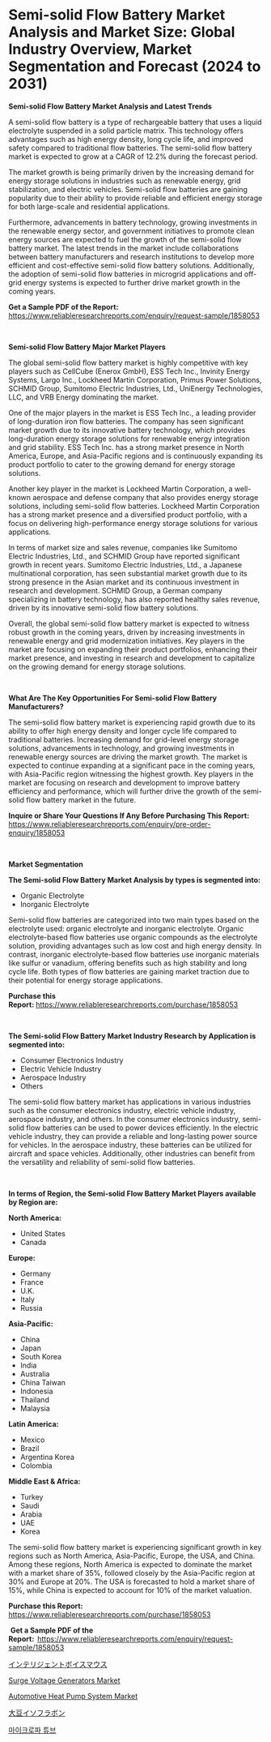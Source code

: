 <p><h1>Semi-solid Flow Battery Market Analysis and Market Size: Global Industry Overview, Market Segmentation and Forecast (2024 to 2031)</h1></p><p><strong>Semi-solid Flow Battery Market Analysis and Latest Trends</strong></p>
<p><p>A semi-solid flow battery is a type of rechargeable battery that uses a liquid electrolyte suspended in a solid particle matrix. This technology offers advantages such as high energy density, long cycle life, and improved safety compared to traditional flow batteries. The semi-solid flow battery market is expected to grow at a CAGR of 12.2% during the forecast period.</p><p>The market growth is being primarily driven by the increasing demand for energy storage solutions in industries such as renewable energy, grid stabilization, and electric vehicles. Semi-solid flow batteries are gaining popularity due to their ability to provide reliable and efficient energy storage for both large-scale and residential applications.</p><p>Furthermore, advancements in battery technology, growing investments in the renewable energy sector, and government initiatives to promote clean energy sources are expected to fuel the growth of the semi-solid flow battery market. The latest trends in the market include collaborations between battery manufacturers and research institutions to develop more efficient and cost-effective semi-solid flow battery solutions. Additionally, the adoption of semi-solid flow batteries in microgrid applications and off-grid energy systems is expected to further drive market growth in the coming years.</p></p>
<p><strong>Get a Sample PDF of the Report:&nbsp;</strong> <a href="https://www.reliableresearchreports.com/enquiry/request-sample/1858053">https://www.reliableresearchreports.com/enquiry/request-sample/1858053</a></p>
<p>&nbsp;</p>
<p><strong>Semi-solid Flow Battery Major Market Players</strong></p>
<p><p>The global semi-solid flow battery market is highly competitive with key players such as CellCube (Enerox GmbH), ESS Tech Inc., Invinity Energy Systems, Largo Inc., Lockheed Martin Corporation, Primus Power Solutions, SCHMID Group, Sumitomo Electric Industries, Ltd., UniEnergy Technologies, LLC, and VRB Energy dominating the market.</p><p>One of the major players in the market is ESS Tech Inc., a leading provider of long-duration iron flow batteries. The company has seen significant market growth due to its innovative battery technology, which provides long-duration energy storage solutions for renewable energy integration and grid stability. ESS Tech Inc. has a strong market presence in North America, Europe, and Asia-Pacific regions and is continuously expanding its product portfolio to cater to the growing demand for energy storage solutions.</p><p>Another key player in the market is Lockheed Martin Corporation, a well-known aerospace and defense company that also provides energy storage solutions, including semi-solid flow batteries. Lockheed Martin Corporation has a strong market presence and a diversified product portfolio, with a focus on delivering high-performance energy storage solutions for various applications.</p><p>In terms of market size and sales revenue, companies like Sumitomo Electric Industries, Ltd., and SCHMID Group have reported significant growth in recent years. Sumitomo Electric Industries, Ltd., a Japanese multinational corporation, has seen substantial market growth due to its strong presence in the Asian market and its continuous investment in research and development. SCHMID Group, a German company specializing in battery technology, has also reported healthy sales revenue, driven by its innovative semi-solid flow battery solutions.</p><p>Overall, the global semi-solid flow battery market is expected to witness robust growth in the coming years, driven by increasing investments in renewable energy and grid modernization initiatives. Key players in the market are focusing on expanding their product portfolios, enhancing their market presence, and investing in research and development to capitalize on the growing demand for energy storage solutions.</p></p>
<p>&nbsp;</p>
<p><strong>What Are The Key Opportunities For Semi-solid Flow Battery Manufacturers?</strong></p>
<p><p>The semi-solid flow battery market is experiencing rapid growth due to its ability to offer high energy density and longer cycle life compared to traditional batteries. Increasing demand for grid-level energy storage solutions, advancements in technology, and growing investments in renewable energy sources are driving the market growth. The market is expected to continue expanding at a significant pace in the coming years, with Asia-Pacific region witnessing the highest growth. Key players in the market are focusing on research and development to improve battery efficiency and performance, which will further drive the growth of the semi-solid flow battery market in the future.</p></p>
<p><strong>Inquire or Share Your Questions If Any Before Purchasing This Report:</strong> <a href="https://www.reliableresearchreports.com/enquiry/pre-order-enquiry/1858053">https://www.reliableresearchreports.com/enquiry/pre-order-enquiry/1858053</a></p>
<p>&nbsp;</p>
<p><strong>Market Segmentation</strong></p>
<p><strong>The Semi-solid Flow Battery Market Analysis by types is segmented into:</strong></p>
<p><ul><li>Organic Electrolyte</li><li>Inorganic Electrolyte</li></ul></p>
<p><p>Semi-solid flow batteries are categorized into two main types based on the electrolyte used: organic electrolyte and inorganic electrolyte. Organic electrolyte-based flow batteries use organic compounds as the electrolyte solution, providing advantages such as low cost and high energy density. In contrast, inorganic electrolyte-based flow batteries use inorganic materials like sulfur or vanadium, offering benefits such as high stability and long cycle life. Both types of flow batteries are gaining market traction due to their potential for energy storage applications.</p></p>
<p><strong>Purchase this Report:&nbsp;</strong><a href="https://www.reliableresearchreports.com/purchase/1858053">https://www.reliableresearchreports.com/purchase/1858053</a></p>
<p>&nbsp;</p>
<p><strong>The Semi-solid Flow Battery Market Industry Research by Application is segmented into:</strong></p>
<p><ul><li>Consumer Electronics Industry</li><li>Electric Vehicle Industry</li><li>Aerospace Industry</li><li>Others</li></ul></p>
<p><p>The semi-solid flow battery market has applications in various industries such as the consumer electronics industry, electric vehicle industry, aerospace industry, and others. In the consumer electronics industry, semi-solid flow batteries can be used to power devices efficiently. In the electric vehicle industry, they can provide a reliable and long-lasting power source for vehicles. In the aerospace industry, these batteries can be utilized for aircraft and space vehicles. Additionally, other industries can benefit from the versatility and reliability of semi-solid flow batteries.</p></p>
<p>&nbsp;</p>
<p><strong>In terms of Region, the Semi-solid Flow Battery Market Players available by Region are:</strong></p>
<p>
    <p> <strong> North America: </strong>
        <ul>
            <li>United States</li>
            <li>Canada</li>
        </ul>
        </p> 
    <p> <strong> Europe: </strong>
        <ul>
            <li>Germany</li>
            <li>France</li>
            <li>U.K.</li>
            <li>Italy</li>
            <li>Russia</li>
        </ul>
        </p> 
    <p> <strong> Asia-Pacific: </strong>
        <ul>
            <li>China</li>
            <li>Japan</li>
            <li>South Korea</li>
            <li>India</li>
            <li>Australia</li>
            <li>China Taiwan</li>
            <li>Indonesia</li>
            <li>Thailand</li>
            <li>Malaysia</li>
        </ul>
        </p> 
    <p> <strong> Latin America: </strong>
        <ul>
            <li>Mexico</li>
            <li>Brazil</li>
            <li>Argentina Korea</li>
            <li>Colombia</li>
        </ul>
        </p> 
    <p> <strong> Middle East & Africa: </strong>
        <ul>
            <li>Turkey</li>
            <li>Saudi</li>
            <li>Arabia</li>
            <li>UAE</li>
            <li>Korea</li>
        </ul>
    </p>
    </p>
<p><p>The semi-solid flow battery market is experiencing significant growth in key regions such as North America, Asia-Pacific, Europe, the USA, and China. Among these regions, North America is expected to dominate the market with a market share of 35%, followed closely by the Asia-Pacific region at 30% and Europe at 20%. The USA is forecasted to hold a market share of 15%, while China is expected to account for 10% of the market valuation.</p></p>
<p><strong>Purchase this Report: </strong><a href="https://www.reliableresearchreports.com/purchase/1858053">https://www.reliableresearchreports.com/purchase/1858053</a></p>
<p>&nbsp;<strong>Get a Sample PDF of the Report:&nbsp;&nbsp;</strong><a href="https://www.reliableresearchreports.com/enquiry/request-sample/1858053">https://www.reliableresearchreports.com/enquiry/request-sample/1858053</a></p>
<p><strong></strong></p>
<p><p><a href="https://medium.com/@amarart56456/%E3%82%A4%E3%83%B3%E3%83%86%E3%83%AA%E3%82%B8%E3%82%A7%E3%83%B3%E3%83%88-%E3%83%9C%E3%82%A4%E3%82%B9-%E3%83%9E%E3%82%A6%E3%82%B9%E5%B8%82%E5%A0%B4%E8%AA%BF%E6%9F%BB%E3%83%AC%E3%83%9D%E3%83%BC%E3%83%88-%E3%81%9D%E3%81%AE%E6%AD%B4%E5%8F%B2%E3%81%A8%E4%BA%88%E6%B8%AC2024%E5%B9%B4%E3%81%8B%E3%82%892031%E5%B9%B4%E3%81%BE%E3%81%A7-b317aa152c69">インテリジェントボイスマウス</a></p><p><a href="https://github.com/zjyglelu/Market-Research-Report-List-2/blob/main/surge-voltage-generators-market.md">Surge Voltage Generators Market</a></p><p><a href="https://issuu.com/reportprime-2/docs/automotive-heat-pump-system-market-size-2030.pptx">Automotive Heat Pump System Market</a></p><p><a href="https://github.com/avwofrml53535/Market-Research-Report-List-1/blob/main/645089716930.md">大豆イソフラボン</a></p><p><a href="https://github.com/lzuwsfreyoq70/Market-Research-Report-List-1/blob/main/319195115791.md">마이크로파 튜브</a></p></p>